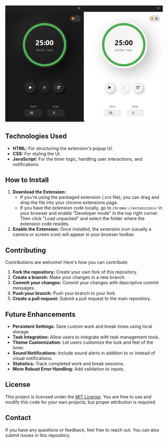 ![Alt text for the image](LightAndDark.png "Optional tooltip text")
## Technologies Used

*   **HTML:** For structuring the extension's popup UI.
*   **CSS:** For styling the UI.
*   **JavaScript:** For the timer logic, handling user interactions, and notifications.

## How to Install

1.  **Download the Extension:** 
    *   If you're using the packaged extension (.crx file), you can drag and drop the file into your chrome extensions page.
    *  If you have the extension code locally, go to `chrome://extensions/` in your browser and enable "Developer mode" in the top right corner. Then click "Load unpacked" and select the folder where the extension code resides.
2.  **Enable the Extension:** Once installed, the extension icon (usually a camera or screen icon) will appear in your browser toolbar.

## Contributing

Contributions are welcome! Here's how you can contribute:

1.  **Fork the repository:** Create your own fork of this repository.
2.  **Create a branch:** Make your changes in a new branch.
3.  **Commit your changes:** Commit your changes with descriptive commit messages.
4.  **Push your branch:** Push your branch to your fork.
5.  **Create a pull request:** Submit a pull request to the main repository.

## Future Enhancements

*   **Persistent Settings:** Save custom work and break times using local storage.
*   **Task Integration:** Allow users to integrate with task management tools.
*   **Theme Customization:** Let users customize the look and feel of the timer.
*   **Sound Notifications:** Include sound alerts in addition to or instead of visual notifications.
*   **Statistics:** Track completed work and break sessions.
*   **More Robust Error Handling:** Add validation to inputs.

## License

This project is licensed under the [MIT License](LICENSE.txt). You are free to use and modify this code for your own projects, but proper attribution is required.

## Contact

If you have any questions or feedback, feel free to reach out. You can also submit issues in this repository.

